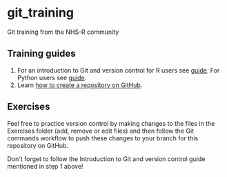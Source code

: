 # git_training
Git training from the NHS-R community

## Training guides

1. For an introduction to Git and version control for R users see [guide](./intro_to_git.md). For Python users see [guide](https://github.com/NHSDigital/rap-community-of-practice/blob/main/development-approach/01_intro-to-git.md).
2. Learn [how to create a repository on GitHub](./how_to_create_a_repo.md).

## Exercises 
Feel free to practice version control by making changes to the files in the Exercises folder (add, remove or edit files) and then follow the Git commands workflow to push these changes to your branch for this repository on GitHub. 

Don't forget to follow the Introduction to Git and version control guide mentioned in step 1 above!
